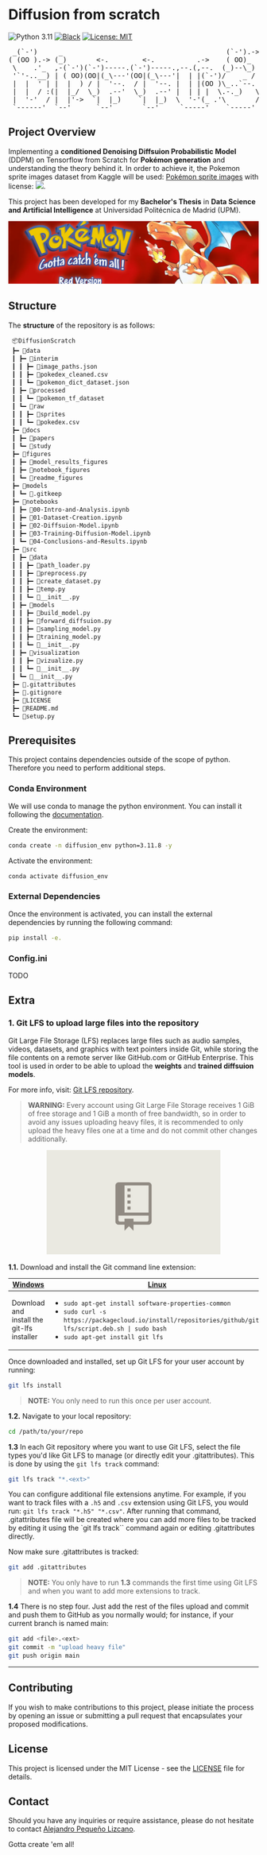 # Diffusion from scratch

![Python 3.11](https://img.shields.io/badge/python-3.11-3776AB)
[![Black](https://img.shields.io/badge/code%20style-black-000000.svg)](https://github.com/psf/black)
[![License: MIT](https://img.shields.io/badge/License-MIT-yellow.svg)](https://opensource.org/licenses/MIT)

<pre>
 _(`-')     _                                       (`-').->  _                <-. (`-')_      (`-').->             (`-')  (`-')  _ (`-')               (`-').->
( (OO ).-> (_)       <-.        <-.          .->    ( OO)_   (_)         .->      \( OO) )     ( OO)_   _        <-.(OO )  (OO ).-/ ( OO).->  _         (OO )__ 
 \    .'_  ,-(`-')(`-')-----.(`-')-----.,--.(,--.  (_)--\_)  ,-(`-')(`-')----. ,--./ ,--/     (_)--\_)  \-,-----.,------,) / ,---.  /    '._  \-,-----.,--. ,'-'
 '`'-..__) | ( OO)(OO|(_\---'(OO|(_\---'|  | |(`-')/    _ /  | ( OO)( OO).-.  '|   \ |  |     /    _ /   |  .--./|   /`. ' | \ /`.\ |'--...__) |  .--./|  | |  |
 |  |  ' | |  |  ) / |  '--.  / |  '--. |  | |(OO )\_..`--.  |  |  )( _) | |  ||  . '|  |)    \_..`--.  /_) (`-')|  |_.' | '-'|_.' |`--.  .--'/_) (`-')|  `-'  |
 |  |  / :(|  |_/  \_)  .--'  \_)  .--' |  | | |  \.-._)   \(|  |_/  \|  |)|  ||  |\    |     .-._)   \ ||  |OO )|  .   .'(|  .-.  |   |  |   ||  |OO )|  .-.  |
 |  '-'  / |  |'->  `|  |_)    `|  |_)  \  '-'(_ .'\       / |  |'->  '  '-'  '|  | \   |     \       /(_'  '--'\|  |\  \  |  | |  |   |  |  (_'  '--'\|  | |  |
 `------'  `--'      `--'       `--'     `-----'    `-----'  `--'      `-----' `--'  `--'      `-----'    `-----'`--' '--' `--' `--'   `--'     `-----'`--' `--'
</pre>

## Project Overview

Implementing a **conditioned Denoising Diffsuion Probabilistic Model** (DDPM) on Tensorflow from Scratch for **Pokémon generation** and understanding the theory behind it. In order to achieve it, the Pokemon sprite images dataset from Kaggle will be used: [Pokémon sprite images](https://www.kaggle.com/datasets/yehongjiang/pokemon-sprites-images) with license: <img src='https://licensebuttons.net/l/zero/1.0/80x15.png'>.

This project has been developed for my **Bachelor's Thesis** in **Data Science and Artificial Intelligence** at Universidad Politécnica de Madrid (UPM).

<div style=\"text-align:center\">
<img src='./figures/notebook_figures/poke_red_diffusion_portada.webp'>
</div>

## Structure

The **structure** of the repository is as follows:

```tree
 📦DiffusionScratch
 ┣━ 📂data
 ┃ ┣━ 📂interim
 ┃ ┃ ┣━ 📜image_paths.json
 ┃ ┃ ┣━ 📜pokedex_cleaned.csv
 ┃ ┃ ┗━ 📜pokemon_dict_dataset.json
 ┃ ┣━ 📂processed
 ┃ ┃ ┗━ 📂pokemon_tf_dataset
 ┃ ┗━ 📂raw
 ┃ ┃ ┣━ 📂sprites
 ┃ ┃ ┗━ 📜pokedex.csv
 ┣━ 📂docs
 ┃ ┣━ 📂papers
 ┃ ┗━ 📂study
 ┣━ 📂figures
 ┃ ┣━ 📂model_results_figures
 ┃ ┣━ 📂notebook_figures
 ┃ ┗━ 📂readme_figures
 ┣━ 📂models
 ┃ ┗━ 📜.gitkeep
 ┣━ 📂notebooks
 ┃ ┣━ 📜00-Intro-and-Analysis.ipynb
 ┃ ┣━ 📜01-Dataset-Creation.ipynb
 ┃ ┣━ 📜02-Diffsuion-Model.ipynb
 ┃ ┣━ 📜03-Training-Diffusion-Model.ipynb
 ┃ ┗━ 📜04-Conclusions-and-Results.ipynb
 ┣━ 📂src
 ┃ ┣━ 📂data
 ┃ ┃ ┣━ 📜path_loader.py
 ┃ ┃ ┣━ 📜preprocess.py
 ┃ ┃ ┣━ 📜create_dataset.py
 ┃ ┃ ┣━ 📜temp.py
 ┃ ┃ ┗━ 📜__init__.py
 ┃ ┣━ 📂models
 ┃ ┃ ┣━ 📜build_model.py
 ┃ ┃ ┣━ 📜forward_diffsuion.py
 ┃ ┃ ┣━ 📜sampling_model.py
 ┃ ┃ ┣━ 📜training_model.py
 ┃ ┃ ┗━ 📜__init__.py
 ┃ ┣━ 📂visualization
 ┃ ┃ ┣━ 📜vizualize.py
 ┃ ┃ ┗━ 📜__init__.py
 ┃ ┗━ 📜__init__.py
 ┣━ 📜.gitattributes
 ┣━ 📜.gitignore
 ┣━ 📜LICENSE
 ┣━ 📜README.md
 ┗━ 📜setup.py
```

## Prerequisites

This project contains dependencies outside of the scope of python. Therefore you need to perform additional steps.

### Conda Environment

We will use conda to manage the python environment. You can install it following the [documentation](https://docs.anaconda.com/free/miniconda/miniconda-install/).

Create the environment:

```bash
conda create -n diffusion_env python=3.11.8 -y
```

Activate the environment:

```bash
conda activate diffusion_env
```

### External Dependencies
Once the environment is activated, you can install the external dependencies by running the following command:

```bash
pip install -e.
```

### Config.ini
TODO

## Extra

### 1. Git LFS to upload large files into the repository

   Git Large File Storage (LFS) replaces large files such as audio samples, videos, datasets, and graphics with text pointers inside Git, while storing the file contents on a remote server like GitHub.com or GitHub Enterprise. This tool is used in order to be able to upload the **weights** and **trained diffsuion models**.

For more info, visit: [Git LFS repository](https://github.com/git-lfs/git-lfs/tree/main).

 > **WARNING:** Every account using Git Large File Storage receives 1 GiB of free storage and 1 GiB a month of free bandwidth, so in order to avoid any issues uploading heavy files, it is recommended to only upload the heavy files one at a time and do not commit other changes additionally.

<p align="center">
  <img src="./figures/readme_figures/git_lfs.gif" width="350">
</p>

  **1.1.** Download and install the Git command line extension:

<table>
<thead>
  <tr>
    <th><a href="https://git-lfs.com/">Windows</a></th>
    <th><a href="https://github.com/git-lfs/git-lfs/blob/main/INSTALLING.md">Linux</span></a></th>
    <th><a href="https://formulae.brew.sh/formula/git-lfs">MacOS</span></a></th>
  </tr>
</thead>
<tbody>
  <tr>
    <td>Download and install the git-lfs installer</td>
    <td><ul><li><code>sudo apt-get install software-properties-common</code></li><li><code>sudo curl -s https://packagecloud.io/install/repositories/github/git-lfs/script.deb.sh | sudo bash</code></li><li><code>sudo apt-get install git lfs</code></li></ul>
    <td><code>$brew install git-lfs</code></td>
  </tr>
</tbody>
</table>

  Once downloaded and installed, set up Git LFS for your user account by running:

  ```bash
  git lfs install
  ```

   > **NOTE:** You only need to run this once per user account.

  **1.2.** Navigate to your local repository:

  ```bash
  cd /path/to/your/repo
  ```

  **1.3** In each Git repository where you want to use Git LFS, select the file types you'd like Git LFS to manage (or directly edit your .gitattributes). This is done by using the ``git lfs track`` command:

  ```bash
  git lfs track "*.<ext>"
  ```

You can configure additional file extensions anytime. For example, if you want to track files with a ``.h5`` and ``.csv`` extension using Git LFS, you would run: ``git lfs track "*.h5" "*.csv"``. After running that command, .gitattributes file will be created where you can add more files to be tracked by editing it using the `git lfs track`` command again or editing .gitattributes directly.

Now make sure .gitattributes is tracked:

  ```bash
  git add .gitattributes
  ```

 > **NOTE:** You only have to run **1.3** commands the first time using Git LFS and when you want to add more extensions to track.

**1.4** There is no step four. Just add the rest of the files upload and commit and push them to GitHub as you normally would; for instance, if your current branch is named main:

```bash
git add <file>.<ext>
git commit -m "upload heavy file"
git push origin main
```

---
## Contributing

If you wish to make contributions to this project, please initiate the process by opening an issue or submitting a pull request that encapsulates your proposed modifications.

## License

This project is licensed under the MIT License - see the [LICENSE](LICENSE) file for details.

## Contact

Should you have any inquiries or require assistance, please do not hesitate to contact [Alejandro Pequeño Lizcano](pq.lz.alejandro@gmail.com).

Gotta create 'em all!

